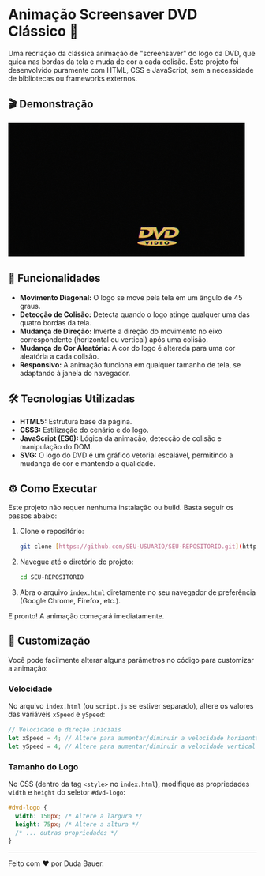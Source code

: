 # Animação Screensaver DVD Clássico 📀

Uma recriação da clássica animação de "screensaver" do logo da DVD, que quica nas bordas da tela e muda de cor a cada colisão. Este projeto foi desenvolvido puramente com HTML, CSS e JavaScript, sem a necessidade de bibliotecas ou frameworks externos.

## 🎬 Demonstração

<img src="./.github/Loop Bounce GIF by Meg Lewis.gif" alt="Animação do DVD em ação">

## 🚀 Funcionalidades

- **Movimento Diagonal:** O logo se move pela tela em um ângulo de 45 graus.
- **Detecção de Colisão:** Detecta quando o logo atinge qualquer uma das quatro bordas da tela.
- **Mudança de Direção:** Inverte a direção do movimento no eixo correspondente (horizontal ou vertical) após uma colisão.
- **Mudança de Cor Aleatória:** A cor do logo é alterada para uma cor aleatória a cada colisão.
- **Responsivo:** A animação funciona em qualquer tamanho de tela, se adaptando à janela do navegador.

## 🛠️ Tecnologias Utilizadas

- **HTML5:** Estrutura base da página.
- **CSS3:** Estilização do cenário e do logo.
- **JavaScript (ES6):** Lógica da animação, detecção de colisão e manipulação do DOM.
- **SVG:** O logo do DVD é um gráfico vetorial escalável, permitindo a mudança de cor e mantendo a qualidade.

## ⚙️ Como Executar

Este projeto não requer nenhuma instalação ou build. Basta seguir os passos abaixo:

1.  Clone o repositório:
    ```bash
    git clone [https://github.com/SEU-USUARIO/SEU-REPOSITORIO.git](https://github.com/SEU-USUARIO/SEU-REPOSITORIO.git)
    ```
2.  Navegue até o diretório do projeto:
    ```bash
    cd SEU-REPOSITORIO
    ```
3.  Abra o arquivo `index.html` diretamente no seu navegador de preferência (Google Chrome, Firefox, etc.).

E pronto! A animação começará imediatamente.

## 🎨 Customização

Você pode facilmente alterar alguns parâmetros no código para customizar a animação:

### Velocidade

No arquivo `index.html` (ou `script.js` se estiver separado), altere os valores das variáveis `xSpeed` e `ySpeed`:

```javascript
// Velocidade e direção iniciais
let xSpeed = 4; // Altere para aumentar/diminuir a velocidade horizontal
let ySpeed = 4; // Altere para aumentar/diminuir a velocidade vertical
```

### Tamanho do Logo

No CSS (dentro da tag `<style>` no `index.html`), modifique as propriedades `width` e `height` do seletor `#dvd-logo`:

```css
#dvd-logo {
  width: 150px; /* Altere a largura */
  height: 75px; /* Altere a altura */
  /* ... outras propriedades */
}
```

---

Feito com ❤️ por Duda Bauer.

